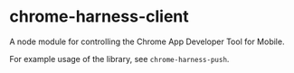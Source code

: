 # chrome-harness-client

A node module for controlling the Chrome App Developer Tool for Mobile.

For example usage of the library, see `chrome-harness-push`.
